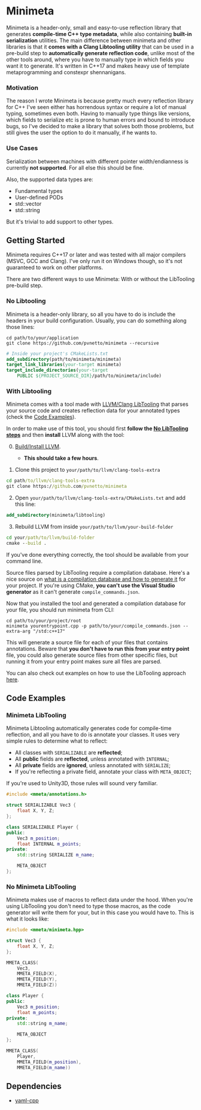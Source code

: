 # Minimeta

Minimeta is a header-only, small and easy-to-use reflection library that generates **compile-time C++ type metadata**, while also containing **built-in serialization** utilities. The main difference between minimeta and other libraries is that it **comes with a Clang Libtooling utility** that can be used in a pre-build step to **automatically generate reflection code**, unlike most of the other tools around, where you have to manually type in which fields you want it to generate. It's written in C++17 and makes heavy use of template metaprogramming and constexpr shennanigans.

### Motivation

The reason I wrote Minimeta is because pretty much every reflection library for C++ I've seen either has horrendous syntax or require a lot of manual typing, sometimes even both. Having to manually type things like versions, which fields to serialize etc is prone to human errors and bound to introduce bugs, so I've decided to make a library that solves both those problems, but still gives the user the option to do it manually, if he wants to.

### Use Cases

Serialization between machines with different pointer width/endianness is currently **not supported**. For all else this should be fine.

Also, the supported data types are:

- Fundamental types
- User-defined PODs
- std::vector
- std::string

But it's trivial to add support to other types.

## Getting Started

Minimeta requires C++17 or later and was tested with all major compilers (MSVC, GCC and Clang). I've only run it on Windows though, so it's not guaranteed to work on other platforms.

There are two different ways to use Minimeta: With or without the LibTooling pre-build step.

### No Libtooling

Minimeta is a header-only library, so all you have to do is include the headers in your build configuration. Usually, you can do something along those lines:

```batch
cd path/to/your/application
git clone https://github.com/pvnetto/minimeta --recursive
```

```cmake
# Inside your project's CMakeLists.txt
add_subdirectory(path/to/minimeta/minimeta)
target_link_libraries(your-target minimeta)
target_include_directories(your-target
    PUBLIC ${PROJECT_SOURCE_DIR}/path/to/minimeta/include)
```

### With Libtooling

Minimeta comes with a tool made with [LLVM/Clang LibTooling](https://clang.llvm.org/docs/LibTooling.html) that parses your source code and creates reflection data for your annotated types (check the [Code Examples](https://github.com/pvnetto/minimeta#code-examples)).

In order to make use of this tool, you should first **follow the [No LibTooling steps](https://github.com/pvnetto/minimeta#no-libtooling)** and then **install** LLVM along with the tool:

0) [Build/Install LLVM](https://llvm.org/docs/CMake.html).
	- **This should take a few hours**.
	
1) Clone this project to `your/path/to/llvm/clang-tools-extra`

```bat
cd path/to/llvm/clang-tools-extra
git clone https://github.com/pvnetto/minimeta
```

2) Open `your/path/to/llvm/clang-tools-extra/CMakeLists.txt` and add this line:

```cmake
add_subdirectory(minimeta/libtooling)
```

3) Rebuild LLVM from inside `your/path/to/llvm/your-build-folder`

```bat
cd your/path/to/llvm/build-folder
cmake --build .
```

If you've done everything correctly, the tool should be available from your command line. 

Source files parsed by LibTooling require a compilation database. Here's a nice source on [what is a compilation database and how to generate it](https://www.jetbrains.com/help/clion/compilation-database.html) for your project. If you're using CMake, **you can't use the Visual Studio generator** as it can't generate `compile_commands.json`.

Now that you installed the tool and generated a compilation database for your file, you should run minimeta from CLI:

```batch
cd path/to/your/project/root
minimeta yourentrypoint.cpp -p path/to/your/compile_commands.json --extra-arg "/std:c++17"
```

This will generate a source file for each of your files that contains annotations. Beware that **you don't have to run this from your entry point** file, you could also generate source files from other specific files, but running it from your entry point makes sure all files are parsed.

You can also check out examples on how to use the LibTooling approach [here](https://github.com/pvnetto/minimeta/tree/master/minimeta/example).

## Code Examples

### Minimeta LibTooling

Minimeta Libtooling automatically generates code for compile-time reflection, and all you have to do is annotate your classes. It uses very simple rules to determine what to reflect:

- All classes with `SERIALIZABLE` are **reflected**;
- All **public** fields are **reflected**, unless annotated with `INTERNAL`;
- All **private** fields are **ignored**, unless annotated with `SERIALIZE`;
- If you're reflecting a private field, annotate your class with `META_OBJECT`;

If you're used to Unity3D, those rules will sound very familiar.


```cpp
#include <mmeta/annotations.h>

struct SERIALIZABLE Vec3 {
	float X, Y, Z;
};

class SERIALIZABLE Player {
public:
	Vec3 m_position;
	float INTERNAL m_points;
private:
	std::string SERIALIZE m_name;

	META_OBJECT
};
```

### No Minimeta LibTooling

Minimeta makes use of macros to reflect data under the hood. When you're using LibTooling you don't need to type those macros, as the code generator will write them for your, but in this case you would have to. This is what it looks like:

```cpp
#include <mmeta/minimeta.hpp>

struct Vec3 {
	float X, Y, Z;
};

MMETA_CLASS(
	Vec3,
	MMETA_FIELD(X),
	MMETA_FIELD(Y),
	MMETA_FIELD(Z))

class Player {
public:
	Vec3 m_position;
	float m_points;
private:
	std::string m_name;

	META_OBJECT
};

MMETA_CLASS(
	Player,
	MMETA_FIELD(m_position),
	MMETA_FIELD(m_name))
```

## Dependencies

- [yaml-cpp](https://github.com/jbeder/yaml-cpp)
